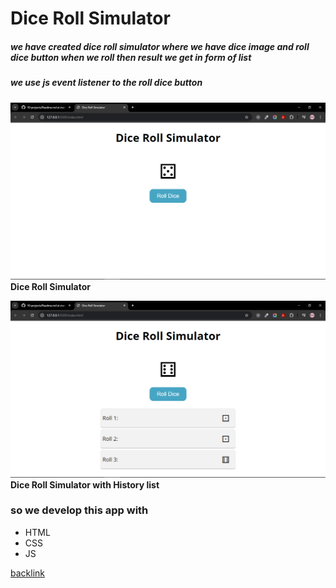 #  Dice Roll Simulator

##### we have created dice roll simulator where we have dice image and roll dice button when we roll then result we get in form of list

##### we use js event listener to the roll dice button 

![Dice Roll Simulator](../project-7/images/Screenshot%20(617).png)
**Dice Roll Simulator**

![Dice Roll Simulator](../project-7/images/Screenshot%20(618).png)
**Dice Roll Simulator with History list**


### so we develop this app with
- HTML
- CSS
- JS 


[backlink](../Readme.md)